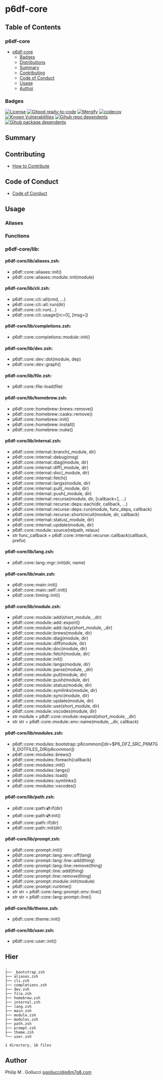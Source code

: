 # p6df-core

## Table of Contents


### p6df-core
- [p6df-core](#p6df-core)
  - [Badges](#badges)
  - [Distributions](#distributions)
  - [Summary](#summary)
  - [Contributing](#contributing)
  - [Code of Conduct](#code-of-conduct)
  - [Usage](#usage)
  - [Author](#author)

### Badges

[![License](https://img.shields.io/badge/License-Apache%202.0-yellowgreen.svg)](https://opensource.org/licenses/Apache-2.0)
[![Gitpod ready-to-code](https://img.shields.io/badge/Gitpod-ready--to--code-blue?logo=gitpod)](https://gitpod.io/#https://github.com/p6m7g8/p6df-core)
[![Mergify](https://img.shields.io/endpoint.svg?url=https://gh.mergify.io/badges/p6m7g8/p6df-core/&style=flat)](https://mergify.io)
[![codecov](https://codecov.io/gh/p6m7g8/p6df-core/branch/master/graph/badge.svg?token=14Yj1fZbew)](https://codecov.io/gh/p6m7g8/p6df-core)
[![Known Vulnerabilities](https://snyk.io/test/github/p6m7g8/p6df-core/badge.svg?targetFile=package.json)](https://snyk.io/test/github/p6m7g8/p6df-core?targetFile=package.json)
[![Gihub repo dependents](https://badgen.net/github/dependents-repo/p6m7g8/p6df-core)](https://github.com/p6m7g8/p6df-core/network/dependents?dependent_type=REPOSITORY)
[![Gihub package dependents](https://badgen.net/github/dependents-pkg/p6m7g8/p6df-core)](https://github.com/p6m7g8/p6df-core/network/dependents?dependent_type=PACKAGE)

## Summary

## Contributing

- [How to Contribute](CONTRIBUTING.md)

## Code of Conduct

- [Code of Conduct](https://github.com/p6m7g8/.github/blob/master/CODE_OF_CONDUCT.md)

## Usage


### Aliases


### Functions

### p6df-core/lib:

#### p6df-core/lib/aliases.zsh:

- p6df::core::aliases::init()
- p6df::core::aliases::module::init(module)

#### p6df-core/lib/cli.zsh:

- p6df::core::cli::all(cmd, ...)
- p6df::core::cli::all::run(dir)
- p6df::core::cli::run(...)
- p6df::core::cli::usage([rc=0], [msg=])

#### p6df-core/lib/completions.zsh:

- p6df::core::completions::module::init()

#### p6df-core/lib/dev.zsh:

- p6df::core::dev::dot(module, dep)
- p6df::core::dev::graph()

#### p6df-core/lib/file.zsh:

- p6df::core::file::load(file)

#### p6df-core/lib/homebrew.zsh:

- p6df::core::homebrew::brews::remove()
- p6df::core::homebrew::casks::remove()
- p6df::core::homebrew::init()
- p6df::core::homebrew::install()
- p6df::core::homebrew::nuke()

#### p6df-core/lib/internal.zsh:

- p6df::core::internal::branch(_module, dir)
- p6df::core::internal::debug(msg)
- p6df::core::internal::diag(module, dir)
- p6df::core::internal::diff(_module, dir)
- p6df::core::internal::doc(_module, dir)
- p6df::core::internal::fetch()
- p6df::core::internal::langs(module, dir)
- p6df::core::internal::pull(_module, dir)
- p6df::core::internal::push(_module, dir)
- p6df::core::internal::recurse(module, dir, [callback=], ...)
- p6df::core::internal::recurse::deps::each(dir, callback, ...)
- p6df::core::internal::recurse::deps::run(module, func_deps, callback)
- p6df::core::internal::recurse::shortcircuit(module, dir, callback)
- p6df::core::internal::status(_module, dir)
- p6df::core::internal::update(module, dir)
- p6df::core::module::source(relpath, relaux)
- str func_callback = p6df::core::internal::recurse::callback(callback, prefix)

#### p6df-core/lib/lang.zsh:

- p6df::core::lang::mgr::init(dir, name)

#### p6df-core/lib/main.zsh:

- p6df::core::main::init()
- p6df::core::main::self::init()
- p6df::core::timing::init()

#### p6df-core/lib/module.zsh:

- p6df::core::module::add(short_module, _dir)
- p6df::core::module::add::export()
- p6df::core::module::add::lazy(short_module, _dir)
- p6df::core::module::brews(module, dir)
- p6df::core::module::diag(module, dir)
- p6df::core::module::diff(module, dir)
- p6df::core::module::doc(module, dir)
- p6df::core::module::fetch(module, dir)
- p6df::core::module::init()
- p6df::core::module::langs(module, dir)
- p6df::core::module::parse(module, _dir)
- p6df::core::module::pull(module, dir)
- p6df::core::module::push(module, dir)
- p6df::core::module::status(module, dir)
- p6df::core::module::symlinks(module, dir)
- p6df::core::module::sync(module, dir)
- p6df::core::module::update(module, dir)
- p6df::core::module::use(short_module, dir)
- p6df::core::module::vscodes(module, dir)
- str module = p6df::core::module::expand(short_module, _dir)
- str str = p6df::core::module::env::name(module, _dir, callback)

#### p6df-core/lib/modules.zsh:

- p6df::core::modules::bootstrap::p6common([dir=$P6_DFZ_SRC_P6M7G8_DOTFILES_DIR/p6common])
- p6df::core::modules::brews()
- p6df::core::modules::foreach(callback)
- p6df::core::modules::init()
- p6df::core::modules::langs()
- p6df::core::modules::load()
- p6df::core::modules::symlinks()
- p6df::core::modules::vscodes()

#### p6df-core/lib/path.zsh:

- p6df::core::path::cd::if(dir)
- p6df::core::path::cd::init()
- p6df::core::path::if(dir)
- p6df::core::path::init(dir)

#### p6df-core/lib/prompt.zsh:

- p6df::core::prompt::init()
- p6df::core::prompt::lang::env::off(lang)
- p6df::core::prompt::lang::line::add(thing)
- p6df::core::prompt::lang::line::remove(thing)
- p6df::core::prompt::line::add(thing)
- p6df::core::prompt::line::remove(thing)
- p6df::core::prompt::module::init(module)
- p6df::core::prompt::runtime()
- str str = p6df::core::lang::prompt::env::line()
- str str = p6df::core::lang::prompt::line()

#### p6df-core/lib/theme.zsh:

- p6df::core::theme::init()

#### p6df-core/lib/user.zsh:

- p6df::core::user::init()



## Hier
```text
.
├── _bootstrap.zsh
├── aliases.zsh
├── cli.zsh
├── completions.zsh
├── dev.zsh
├── file.zsh
├── homebrew.zsh
├── internal.zsh
├── lang.zsh
├── main.zsh
├── module.zsh
├── modules.zsh
├── path.zsh
├── prompt.zsh
├── theme.zsh
└── user.zsh

1 directory, 16 files
```
## Author

Philip M . Gollucci <pgollucci@p6m7g8.com>
